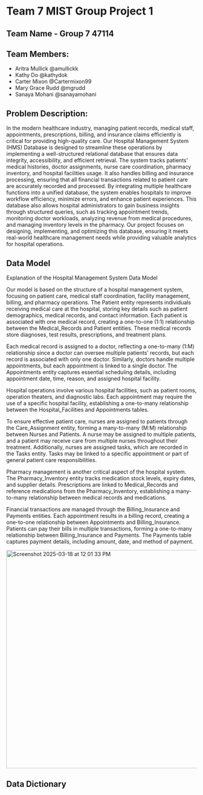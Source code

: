 # Team 7 MIST Group Project 1 
## Team Name - Group 7 47114
## Team Members: 
- Aritra Mullick @amullickk
- Kathy Do @kathydok
- Carter Mixon @Cartermixon99
- Mary Grace Rudd @mgrudd 
- Sanaya Mohani @sanayamohani

## Problem Description:
In the modern healthcare industry, managing patient records, medical staff, appointments, prescriptions, billing, and insurance claims efficiently is critical for providing high-quality care. Our Hospital Management System (HMS) Database is designed to streamline these operations by implementing a well-structured relational database that ensures data integrity, accessibility, and efficient retrieval. The system tracks patients’ medical histories, doctor assignments, nurse care coordination, pharmacy inventory, and hospital facilities usage. It also handles billing and insurance processing, ensuring that all financial transactions related to patient care are accurately recorded and processed. By integrating multiple healthcare functions into a unified database, the system enables hospitals to improve workflow efficiency, minimize errors, and enhance patient experiences. This database also allows hospital administrators to gain business insights through structured queries, such as tracking appointment trends, monitoring doctor workloads, analyzing revenue from medical procedures, and managing inventory levels in the pharmacy. Our project focuses on designing, implementing, and optimizing this database, ensuring it meets real-world healthcare management needs while providing valuable analytics for hospital operations.

## Data Model
Explanation of the Hospital Management System Data Model

Our model is based on the structure of a hospital management system, focusing on patient care, medical staff coordination, facility management, billing, and pharmacy operations. The Patient entity represents individuals receiving medical care at the hospital, storing key details such as patient demographics, medical records, and contact information. Each patient is associated with one medical record, creating a one-to-one (1:1) relationship between the Medical_Records and Patient entities. These medical records store diagnoses, test results, prescriptions, and treatment plans.

Each medical record is assigned to a doctor, reflecting a one-to-many (1:M) relationship since a doctor can oversee multiple patients’ records, but each record is associated with only one doctor. Similarly, doctors handle multiple appointments, but each appointment is linked to a single doctor. The Appointments entity captures essential scheduling details, including appointment date, time, reason, and assigned hospital facility.

Hospital operations involve various hospital facilities, such as patient rooms, operation theaters, and diagnostic labs. Each appointment may require the use of a specific hospital facility, establishing a one-to-many relationship between the Hospital_Facilities and Appointments tables.

To ensure effective patient care, nurses are assigned to patients through the Care_Assignment entity, forming a many-to-many (M:M) relationship between Nurses and Patients. A nurse may be assigned to multiple patients, and a patient may receive care from multiple nurses throughout their treatment. Additionally, nurses are assigned tasks, which are recorded in the Tasks entity. Tasks may be linked to a specific appointment or part of general patient care responsibilities.

Pharmacy management is another critical aspect of the hospital system. The Pharmacy_Inventory entity tracks medication stock levels, expiry dates, and supplier details. Prescriptions are linked to Medical_Records and reference medications from the Pharmacy_Inventory, establishing a many-to-many relationship between medical records and medications.

Financial transactions are managed through the Billing_Insurance and Payments entities. Each appointment results in a billing record, creating a one-to-one relationship between Appointments and Billing_Insurance. Patients can pay their bills in multiple transactions, forming a one-to-many relationship between Billing_Insurance and Payments. The Payments table captures payment details, including amount, date, and method of payment.

<img width="576" alt="Screenshot 2025-03-18 at 12 01 33 PM" src="https://github.com/user-attachments/assets/523be273-5900-4213-aae3-f3e2fd43f983" />

## Data Dictionary 

